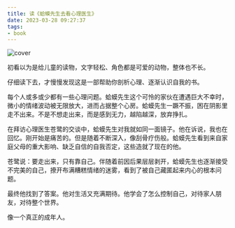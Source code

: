 ```yaml
---
title: 读《蛤蟆先生去看心理医生》
date: 2023-03-28 09:27:37
tags:
- book
---
```


![cover](https://vip2.loli.io/2023/03/28/s5hRX1Go7xETCqz.png)

初看以为是给儿童的读物，文字轻松、角色都是可爱的动物，整体也不长。

仔细读下去，才慢慢发现这是一部帮助你剖析心理、逐渐认识自我的书。

<!--more -->

每个人或多或少都有一些心理问题。蛤蟆先生这个可怜的家伙在遭遇巨大不幸时，微小的情绪波动被无限放大，进而占据整个心房。蛤蟆先生一蹶不振，困在阴影里走不出来。不是不想走出来，而是感到无力，越陷越深，放弃挣扎。

在拜访心理医生苍鹭的交谈中，蛤蟆先生对我就如同一面镜子。他在诉说，我也在回忆。刚开始是痛苦的。但是随着不断深入，像刮骨疗伤般。蛤蟆先生看到来自家庭父母的重大影响、缺乏自信的自我否定，这些造就了现在的他。

苍鹭说：要走出来，只有靠自己。伴随着前因后果层层剥开，蛤蟆先生也逐渐接受不完美的自己，撩开布满糟糕情绪的迷雾，看到了被自己藏匿起来内心的根本问题。

最终他找到了答案。他对生活又充满期待。他学会了怎么控制自己，对待家人朋友，对待整个世界。

像一个真正的成年人。
